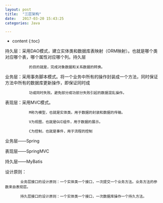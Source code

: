 ```yaml
---
layout: post
title:  "三层架构"
date:   2017-03-20 15:43:25
categories: Java

---
```


* content
{:toc}



持久层：采用DAO模式，建立实体类和数据库表映射（ORM映射）。也就是哪个类对应哪个表，哪个属性对应哪个列。持久层

               的目的就是，完成对象数据和关系数据的转换。

业务层：采用事务脚本模式。将一个业务中所有的操作封装成一个方法，同时保证方法中所有的数据库更新操作，即保证同时成

               功或同时失败。避免部分成功部分失败引起的数据混乱操作。

表现层：采用MVC模式。

               M称为模型，也就是实体类。用于数据的封装和数据的传输。

               V为视图，也就是GUI组件，用于数据的展示。

               C为控制，也就是事件，用于流程的控制
			   
业务层——Spring

表现层——SpringMVC

持久层——MyBatis

 

设计原则：

           业务层接口的设计原则：一个实体类一个接口，一次提交一个业务方法。业务方法的参数来自表现层。

           持久层接口的设计原则：一个实体类一个接口，一次数据库操作一个持久方法。
		   
		   